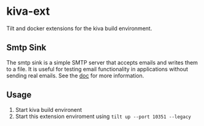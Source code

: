 # kiva-ext
Tilt and docker extensions for the kiva build environment.

## Smtp Sink
The smtp sink is a simple SMTP server that accepts emails and writes them to a file. It is useful for testing email functionality in applications without sending real emails.
See the [doc](smtp-sink-service/README.md) for more information.

## Usage
1. Start kiva build environent
2. Start this extension enviroment using `tilt up --port 10351 --legacy`